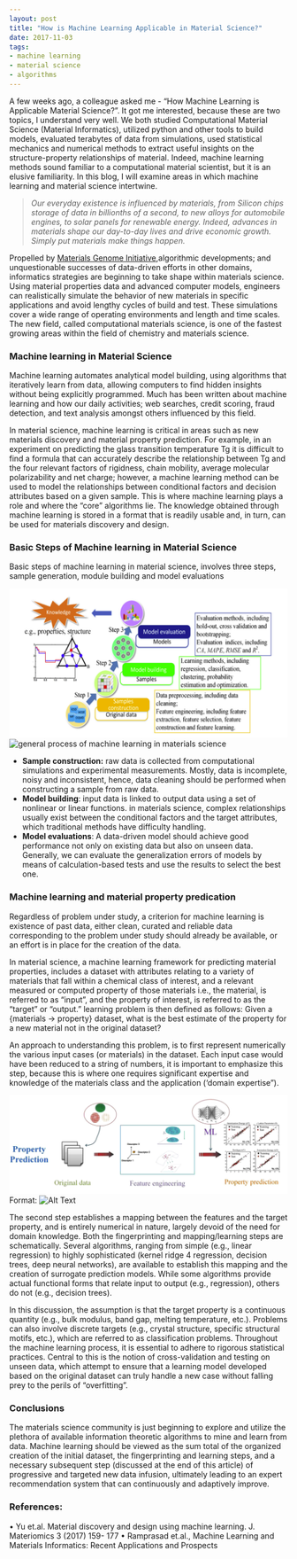 ```yaml
---
layout: post
title: "How is Machine Learning Applicable in Material Science?"
date: 2017-11-03
tags:
- machine learning
- material science
- algorithms 
---
```


A few weeks ago, a colleague asked me - “How Machine Learning is Applicable Material Science?”. It got me interested, because these are two topics, I understand very well. We both studied Computational Material Science (Material Informatics), utilized python and other tools to build models, evaluated terabytes of data from simulations, used statistical mechanics and numerical methods to extract useful insights on the structure-property relationships of material. Indeed, machine learning methods sound familiar to a computational material scientist, but it is an elusive familiarity.  In this blog, I will examine areas in which machine learning and material science intertwine.
> *Our everyday existence is influenced by materials, from Silicon chips storage of data in billionths of a second, to new alloys for automobile engines, to solar panels for renewable energy. Indeed, advances in materials shape our day-to-day lives and drive economic growth. Simply put materials make things happen.*

Propelled by [Materials Genome Initiative](https://www.mgi.gov/),algorithmic developments; and unquestionable successes of data-driven efforts in other domains, informatics strategies are beginning to take shape within materials science. Using material properties data and advanced computer models, engineers can realistically simulate the behavior of new materials in specific applications and avoid lengthy cycles of build and test.  These simulations cover a wide range of operating environments and length and time scales. The new field, called computational materials science, is one of the fastest growing areas within the field of chemistry and materials science.

### Machine learning in Material Science
Machine learning automates analytical model building, using algorithms that iteratively learn from data, allowing computers to find hidden insights without being explicitly programmed. Much has been written about machine learning and how our daily activities; web searches, credit scoring, fraud detection, and text analysis amongst others influenced by this field.

 In material science, machine learning is critical in areas such as new materials discovery and material property prediction. For example, in an experiment on predicting the glass transition temperature Tg it is difficult to find a formula that can accurately describe the relationship between Tg and the four relevant factors of rigidness, chain mobility, average molecular polarizability and net charge; however, a machine learning method can be used to model the relationships between conditional factors and decision attributes based on a given sample. This is where machine learning plays a role and where the “core” algorithms lie. The knowledge obtained through machine learning is stored in a format that is readily usable and, in turn, can be used for materials discovery and design. 

### Basic Steps of Machine learning in Material Science
Basic steps of machine learning in material science, involves three steps, sample generation, module building and model evaluations

![general process of machine learning in materials science ](/images/ml-process.png)
![general process of machine learning in materials science](https://github.com/Jean-njoroge/jean-njoroge.github.io/tree/master/)

* **Sample construction:** raw data is collected from computational simulations and experimental measurements. Mostly, data is incomplete, noisy and inconsistent, hence, data cleaning should be performed when constructing a sample from raw data. 
* **Model building**: input data is linked to output data using a set of nonlinear or linear functions. in materials science, complex relationships usually exist between the conditional factors and the target attributes, which traditional methods have difficulty handling. 
* **Model evaluations**: A data-driven model should achieve good performance not only on existing data but also on unseen data. Generally, we can evaluate the generalization errors of models by means of calculation-based tests and use the results to select the best one. 

### Machine learning and material property predication
Regardless of problem under study, a criterion for machine learning is existence of past data, either clean, curated and reliable data corresponding to the problem under study should already be available, or an effort is in place for the creation of the data.

In material science, a machine learning framework for predicting material properties, includes a dataset with attributes relating to a variety of materials that fall within a  chemical class of interest, and a relevant measured or computed property of those materials i.e., the material, is referred to as “input”, and the property of interest, is referred to as the “target” or “output.”   learning problem is then defined as follows: 
Given a {materials → property} dataset, what is the best estimate of the property for a new material not in the original dataset?

An approach to understanding this problem, is to first represent numerically the various input cases (or materials) in the dataset. Each input case would have been reduced to a string of numbers, it is important to emphasize this step, because this is where one requires significant expertise and knowledge of the materials class and the application (‘domain expertise”).

![GitHub Logo](/images/property-prediction.png)
Format: ![Alt Text](https://github.com/Jean-njoroge/jean-njoroge.github.io/tree/master/)

The second step establishes a mapping between the features and the target property, and is entirely numerical in nature, largely devoid of the need for domain knowledge. Both the fingerprinting and mapping/learning steps are schematically.
Several algorithms, ranging from simple (e.g., linear regression) to highly sophisticated (kernel ridge 4 regression, decision trees, deep neural networks), are available to establish this mapping and the creation of surrogate prediction models. While some algorithms provide actual functional forms that relate input to output (e.g., regression), others do not (e.g., decision trees). 

In this discussion, the assumption is that the target property is a continuous quantity (e.g., bulk modulus, band gap, melting temperature, etc.). Problems can also involve discrete targets (e.g., crystal structure, specific structural motifs, etc.), which are referred to as classification problems.  Throughout the machine learning process, it is essential to adhere to rigorous statistical practices. Central to this is the notion of cross-validation and testing on unseen data, which attempt to ensure that a learning model developed based on the original dataset can truly handle a new case without falling prey to the perils of “overfitting”.

### Conclusions

The materials science community is just beginning to explore and utilize the plethora of available information theoretic algorithms to mine and learn from data. Machine learning should be viewed as the sum total of the organized creation of the initial dataset, the fingerprinting and learning steps, and a necessary subsequent step (discussed at the end of this article) of progressive and targeted new data infusion, ultimately leading to an expert recommendation system that can continuously and adaptively improve.

### References:

•	Yu et.al. Material discovery and design using machine learning. J. Materiomics 3 (2017) 159- 177
•	Ramprasad et.al., Machine Learning and Materials Informatics: Recent Applications and Prospects

